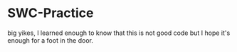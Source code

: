 # SWC-Practice
big yikes, I learned enough to know that this is not good code but I hope it's enough for a foot in the door.
